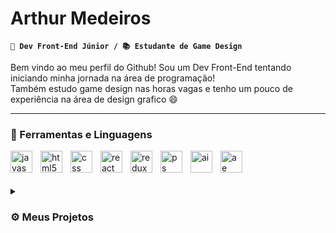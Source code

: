 # Arthur Medeiros

**`🌱 Dev Front-End Júnior / 📚 Estudante de Game Design`**

Bem vindo ao meu perfil do Github! Sou um Dev Front-End tentando iniciando minha jornada na área de programação!\
Também estudo game design nas horas vagas e tenho um pouco de experiência na área de design grafico 😄

---

### 🧰 Ferramentas e Linguagens

<img align="left" width="35px" style="padding-right:10px;" alt="javascript" src="https://cdn.jsdelivr.net/gh/devicons/devicon/icons/javascript/javascript-plain.svg" />
<img align="left" width="35px" style="padding-right:10px;" alt="html5" src="https://cdn.jsdelivr.net/gh/devicons/devicon/icons/html5/html5-plain.svg" />
<img align="left" width="35px" style="padding-right:10px;" alt="css" src="https://cdn.jsdelivr.net/gh/devicons/devicon/icons/css3/css3-plain.svg" />
<img align="left" width="35px" style="padding-right:10px;" alt="react" src="https://cdn.jsdelivr.net/gh/devicons/devicon/icons/react/react-original.svg" />
<img align="left" width="35px" style="padding-right:10px;" alt="redux" src="https://cdn.jsdelivr.net/gh/devicons/devicon/icons/redux/redux-original.svg" />
<img align="left" width="35px" style="padding-right:10px;" alt="ps" src="https://cdn.jsdelivr.net/gh/devicons/devicon/icons/photoshop/photoshop-plain.svg" />
<img align="left" width="35px" style="padding-right:10px;" alt="ai" src="https://cdn.jsdelivr.net/gh/devicons/devicon/icons/illustrator/illustrator-plain.svg" />
<img align="left" width="35px" style="padding-right:10px;" alt="ae" src="https://cdn.jsdelivr.net/gh/devicons/devicon/icons/aftereffects/aftereffects-plain.svg" />
<br />

#

<details>
<summary><h3>⚙️ Meus Projetos</h3></summary>
<ul>
<li>test</li>
<li>test</li>
<li>test</li>
<li>test</li>
</ul>
</details>
<!--
**arth-medeiros/arth-medeiros** is a ✨ _special_ ✨ repository because its `README.md` (this file) appears on your GitHub profile.

Here are some ideas to get you started:

- 🔭 I’m currently working on ...
- 🌱 I’m currently learning ...
- 👯 I’m looking to collaborate on ...
- 🤔 I’m looking for help with ...
- 💬 Ask me about ...
- 📫 How to reach me: ...
- 😄 Pronouns: ...
- ⚡ Fun fact: ...
-->
